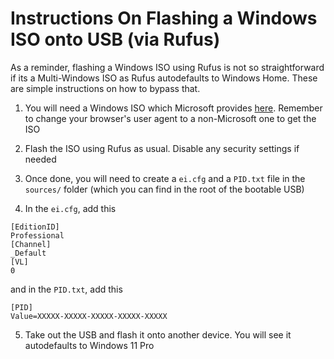 # Instructions On Flashing a Windows ISO onto USB (via Rufus)

As a reminder, flashing a Windows ISO using Rufus is not so straightforward if its a Multi-Windows ISO as Rufus autodefaults to Windows Home. These are simple instructions on how to bypass that.

1. You will need a Windows ISO which Microsoft provides [here](https://www.microsoft.com/en-us/software-download/windows10). Remember to change your browser's user agent to a non-Microsoft one to get the ISO

2. Flash the ISO using Rufus as usual. Disable any security settings if needed

3. Once done, you will need to create a `ei.cfg` and a `PID.txt` file in the `sources/` folder (which you can find in the root of the bootable USB)

4. In the `ei.cfg`, add this
```
[EditionID]
Professional
[Channel]
_Default
[VL]
0
```
and in the `PID.txt`, add this
```
[PID]
Value=XXXXX-XXXXX-XXXXX-XXXXX-XXXXX
```

5. Take out the USB and flash it onto another device. You will see it autodefaults to Windows 11 Pro